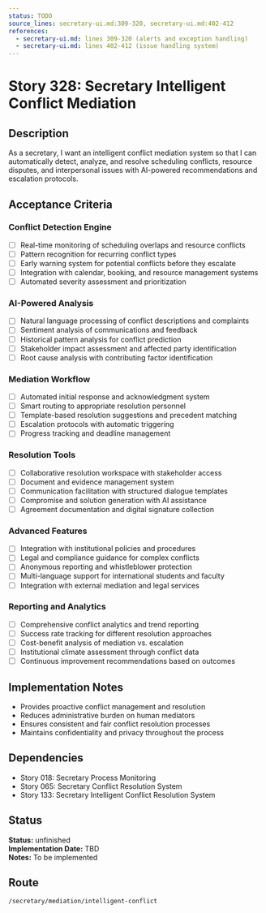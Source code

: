 ```yaml
---
status: TODO
source_lines: secretary-ui.md:309-320, secretary-ui.md:402-412
references:
  - secretary-ui.md: lines 309-320 (alerts and exception handling)
  - secretary-ui.md: lines 402-412 (issue handling system)
---
```


# Story 328: Secretary Intelligent Conflict Mediation

## Description
As a secretary, I want an intelligent conflict mediation system so that I can automatically detect, analyze, and resolve scheduling conflicts, resource disputes, and interpersonal issues with AI-powered recommendations and escalation protocols.

## Acceptance Criteria

### Conflict Detection Engine
- [ ] Real-time monitoring of scheduling overlaps and resource conflicts
- [ ] Pattern recognition for recurring conflict types
- [ ] Early warning system for potential conflicts before they escalate
- [ ] Integration with calendar, booking, and resource management systems
- [ ] Automated severity assessment and prioritization

### AI-Powered Analysis
- [ ] Natural language processing of conflict descriptions and complaints
- [ ] Sentiment analysis of communications and feedback
- [ ] Historical pattern analysis for conflict prediction
- [ ] Stakeholder impact assessment and affected party identification
- [ ] Root cause analysis with contributing factor identification

### Mediation Workflow
- [ ] Automated initial response and acknowledgment system
- [ ] Smart routing to appropriate resolution personnel
- [ ] Template-based resolution suggestions and precedent matching
- [ ] Escalation protocols with automatic triggering
- [ ] Progress tracking and deadline management

### Resolution Tools
- [ ] Collaborative resolution workspace with stakeholder access
- [ ] Document and evidence management system
- [ ] Communication facilitation with structured dialogue templates
- [ ] Compromise and solution generation with AI assistance
- [ ] Agreement documentation and digital signature collection

### Advanced Features
- [ ] Integration with institutional policies and procedures
- [ ] Legal and compliance guidance for complex conflicts
- [ ] Anonymous reporting and whistleblower protection
- [ ] Multi-language support for international students and faculty
- [ ] Integration with external mediation and legal services

### Reporting and Analytics
- [ ] Comprehensive conflict analytics and trend reporting
- [ ] Success rate tracking for different resolution approaches
- [ ] Cost-benefit analysis of mediation vs. escalation
- [ ] Institutional climate assessment through conflict data
- [ ] Continuous improvement recommendations based on outcomes

## Implementation Notes
- Provides proactive conflict management and resolution
- Reduces administrative burden on human mediators
- Ensures consistent and fair conflict resolution processes
- Maintains confidentiality and privacy throughout the process

## Dependencies
- Story 018: Secretary Process Monitoring
- Story 065: Secretary Conflict Resolution System
- Story 133: Secretary Intelligent Conflict Resolution System


## Status
**Status:** unfinished  
**Implementation Date:** TBD  
**Notes:** To be implemented
## Route
`/secretary/mediation/intelligent-conflict`
